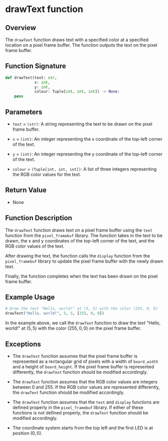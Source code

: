 # drawText function

## Overview

The `drawText` function draws text with a specified color at a specified location on a pixel frame buffer. The function outputs the text on the pixel frame buffer.

## Function Signature

```py
def drawText(text: str,
             x: int,
             y: int,
             colour: Tuple[int, int, int]) -> None:
    pass
```

## Parameters

- `text` = `(str)`: A string representing the text to be drawn on the pixel frame buffer.

- `x` = `(int)`: An integer representing the x coordinate of the top-left corner of the text.

- `y` = `(int)`: An integer representing the y coordinate of the top-left corner of the text.

- `colour` = `(Tuple[int, int, int])`: A list of three integers representing the RGB color values for the text.

## Return Value

- None

## Function Description

The `drawText` function draws text on a pixel frame buffer using the `text` function from the `pixel_framebuf` library. The function takes in the text to be drawn, the x and y coordinates of the top-left corner of the text, and the RGB color values of the text.

After drawing the text, the function calls the `display` function from the `pixel_framebuf` library to update the pixel frame buffer with the newly drawn text.

Finally, the function completes when the text has been drawn on the pixel frame buffer.

## Example Usage

```py
# Draw the text "Hello, world!" at (5, 5) with the color (255, 0, 0)
drawText("Hello, world!", 5, 5, [255, 0, 0])
```

In the example above, we call the `drawText` function to draw the text "Hello, world!" at $(5, 5)$ with the color $(255, 0, 0)$ on the pixel frame buffer.

## Exceptions

- The `drawText` function assumes that the pixel frame buffer is represented as a rectangular grid of pixels with a width of `board_width` and a height of `board_height`. If the pixel frame buffer is represented differently, the `drawText` function should be modified accordingly.

- The `drawText` function assumes that the RGB color values are integers between 0 and 255. If the RGB color values are represented differently, the `drawText` function should be modified accordingly.

- The `drawText` function assumes that the `text` and `display` functions are defined properly in the `pixel_framebuf` library. If either of these functions is not defined properly, the `drawText` function should be modified accordingly.

- The coordinate system starts from the top left and the first LED is at position $(0, 0)$.
